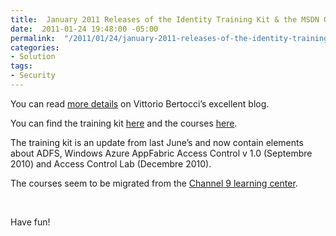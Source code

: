 ```yaml
---
title:  January 2011 Releases of the Identity Training Kit & the MSDN Online Identity Training Course
date:  2011-01-24 19:48:00 -05:00
permalink:  "/2011/01/24/january-2011-releases-of-the-identity-training-kit-the-msdn-online-identity-training-course/"
categories:
- Solution
tags:
- Security
---
```

<p>You can read <a href="http://blogs.msdn.com/b/vbertocci/archive/2011/01/24/january-2011-releases-of-the-identity-training-kit-amp-the-msdn-online-identity-training-course.aspx">more details</a> on Vittorio Bertocci’s excellent blog.</p>  <p>You can find the training kit <a href="http://www.microsoft.com/downloads/en/details.aspx?displaylang=en&amp;FamilyID=c3e315fa-94e2-4028-99cb-904369f177c0">here</a> and the courses <a href="http://msdn.microsoft.com/en-us/IdentityTrainingCourse">here</a>.</p>  <p>The training kit is an update from last June’s and now contain elements about ADFS, Windows Azure AppFabric Access Control v 1.0 (Septembre 2010) and Access Control Lab (Decembre 2010).</p>  <p>The courses seem to be migrated from the <a href="http://channel9.msdn.com/learn/">Channel 9 learning center</a>.</p>  <p>&#160;</p>  <p>Have fun!</p>